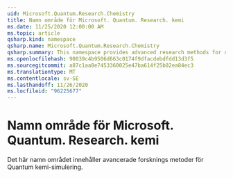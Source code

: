 ```yaml
---
uid: Microsoft.Quantum.Research.Chemistry
title: Namn område för Microsoft. Quantum. Research. kemi
ms.date: 11/25/2020 12:00:00 AM
ms.topic: article
qsharp.kind: namespace
qsharp.name: Microsoft.Quantum.Research.Chemistry
qsharp.summary: This namespace provides advanced research methods for quantum chemistry simulation.
ms.openlocfilehash: 90039c4b9506d663c0174f9dfacdebdfdd13d3f5
ms.sourcegitcommit: a87c1aa8e7453360025e47ba614f25b02ea84ec3
ms.translationtype: MT
ms.contentlocale: sv-SE
ms.lasthandoff: 11/26/2020
ms.locfileid: "96225677"
---
```

# <a name="microsoftquantumresearchchemistry-namespace"></a>Namn område för Microsoft. Quantum. Research. kemi

Det här namn området innehåller avancerade forsknings metoder för Quantum kemi-simulering.


